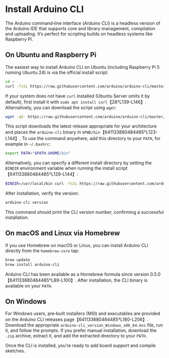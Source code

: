 # Install Arduino CLI

The Arduino command‑line interface (*Arduino CLI*) is a headless version of the Arduino IDE that supports core and library management, compilation and uploading.  It’s perfect for scripting builds on headless systems like Raspberry Pi.

## On Ubuntu and Raspberry Pi

The easiest way to install Arduino CLI on Ubuntu (including Raspberry Pi 5 running Ubuntu 24) is via the official install script:

```bash
cd ~
curl -fsSL https://raw.githubusercontent.com/arduino/arduino-cli/master/install.sh | sh
```

If your system does not have `curl` installed (Ubuntu Server omits it by
default), first install it with `sudo apt install curl`【28†L139-L146】.
Alternatively, you can download the script using `wget`:

```bash
wget -qO- https://raw.githubusercontent.com/arduino/arduino-cli/master/install.sh | sh
```

This script downloads the latest release appropriate for your architecture and places the `arduino-cli` binary in `$PWD/bin`【641133880484485†L123-L144】.  To use the command anywhere, add this directory to your `PATH`, for example in `~/.bashrc`:

```bash
export PATH="$PATH:$HOME/bin"
```

Alternatively, you can specify a different install directory by setting the `BINDIR` environment variable when running the install script【641133880484485†L129-L144】:

```bash
BINDIR=/usr/local/bin curl -fsSL https://raw.githubusercontent.com/arduino/arduino-cli/master/install.sh | sh
```

After installation, verify the version:

```bash
arduino-cli version
```

This command should print the CLI version number, confirming a successful installation.

## On macOS and Linux via Homebrew

If you use Homebrew on macOS or Linux, you can install Arduino CLI directly from the `homebrew-core` tap:

```bash
brew update
brew install arduino-cli
```

Arduino CLI has been available as a Homebrew formula since version 0.5.0【641133880484485†L89-L100】.  After installation, the CLI binary is available on your `PATH`.

## On Windows

For Windows users, pre‑built installers (MSI) and executables are provided on the Arduino CLI releases page【641133880484485†L180-L206】.  Download the appropriate `arduino-cli_version_Windows_x86_64.msi` file, run it, and follow the prompts.  If you prefer manual installation, download the `.zip` archive, extract it, and add the extracted directory to your `PATH`.

Once the CLI is installed, you’re ready to add board support and compile sketches.